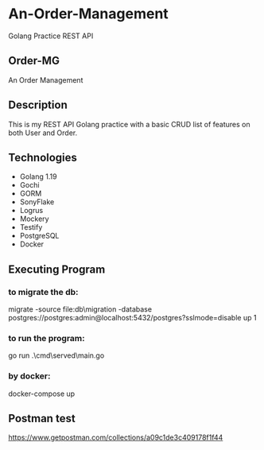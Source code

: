 # An-Order-Management
Golang Practice REST API

## Order-MG
An Order Management

## Description
This is my REST API Golang practice with a basic CRUD list of features on both User and Order. 

## Technologies
- Golang 1.19
- Gochi 
- GORM 
- SonyFlake
- Logrus
- Mockery
- Testify
- PostgreSQL
- Docker

## Executing Program
### to migrate the db:  
migrate -source file:db\migration -database postgres://postgres:admin@localhost:5432/postgres?sslmode=disable up 1

### to run the program: 
go run .\cmd\served\main.go

### by docker: 
docker-compose up

## Postman test
https://www.getpostman.com/collections/a09c1de3c409178f1f44

####

